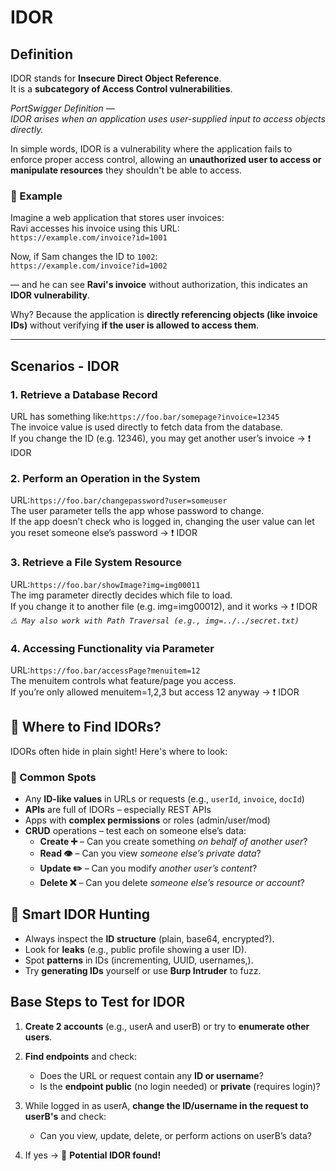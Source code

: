 # IDOR

## Definition

IDOR stands for **Insecure Direct Object Reference**.  
It is a **subcategory of Access Control vulnerabilities**.

*PortSwigger Definition —  
IDOR arises when an application uses user-supplied input to access objects directly.*

In simple words, IDOR is a vulnerability where the application fails to enforce proper access control, allowing an **unauthorized user to access or manipulate resources** they shouldn't be able to access.

### 🧪 Example

Imagine a web application that stores user invoices:  
Ravi accesses his invoice using this URL:  
`https://example.com/invoice?id=1001`  

Now, if Sam changes the ID to `1002`:  
`https://example.com/invoice?id=1002`  

— and he can see **Ravi's invoice** without authorization, this indicates an **IDOR vulnerability**.  

Why? Because the application is **directly referencing objects (like invoice IDs)** without verifying **if the user is allowed to access them**.

---
## Scenarios - IDOR
### 1. Retrieve a Database Record  
   URL has something like:`https://foo.bar/somepage?invoice=12345`  
   The invoice value is used directly to fetch data from the database.  
   If you change the ID (e.g. 12346), you may get another user’s invoice → ❗ IDOR
### 2. Perform an Operation in the System  
   URL:`https://foo.bar/changepassword?user=someuser`   
   The user parameter tells the app whose password to change.  
   If the app doesn’t check who is logged in, changing the user value can let you reset someone else’s password → ❗ IDOR
### 3. Retrieve a File System Resource  
   URL:`https://foo.bar/showImage?img=img00011`  
   The img parameter directly decides which file to load.  
   If you change it to another file (e.g. img=img00012), and it works → ❗ IDOR  
   *`⚠️ May also work with Path Traversal (e.g., img=../../secret.txt)`*
### 4. Accessing Functionality via Parameter
   URL:`https://foo.bar/accessPage?menuitem=12`  
   The menuitem controls what feature/page you access.  
   If you’re only allowed menuitem=1,2,3 but access 12 anyway → ❗ IDOR  

## 🔎 Where to Find IDORs?

IDORs often hide in plain sight! Here's where to look:

### 📍 Common Spots
- Any **ID-like values** in URLs or requests (e.g., `userId`, `invoice`, `docId`)
- **APIs** are full of IDORs – especially REST APIs
- Apps with **complex permissions** or roles (admin/user/mod)
- **CRUD** operations – test each on someone else’s data:
  - **Create ➕** – Can you create something *on behalf of another user*?
  - **Read 👁️** – Can you view *someone else’s private data*?
  - **Update ✏️** – Can you modify *another user’s content*?
  - **Delete ❌** – Can you delete *someone else’s resource or account*?

## 🧠 Smart IDOR Hunting

- Always inspect the **ID structure** (plain, base64, encrypted?).
- Look for **leaks** (e.g., public profile showing a user ID).
- Spot **patterns** in IDs (incrementing, UUID, usernames,).
- Try **generating IDs** yourself or use **Burp Intruder** to fuzz.

## Base Steps to Test for IDOR

1. **Create 2 accounts** (e.g., userA and userB) or try to **enumerate other users**.

2. **Find endpoints** and check:
   - Does the URL or request contain any **ID or username**?
   - Is the **endpoint public** (no login needed) or **private** (requires login)?

3. While logged in as userA, **change the ID/username in the request to userB's** and check:
   - Can you view, update, delete, or perform actions on userB’s data?

4. If yes → 🎯 **Potential IDOR found!**
